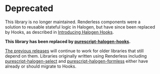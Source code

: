 # Deprecated

This library is no longer maintained. Renderless components were a solution to reusable stateful logic in Halogen, but have since been replaced by Hooks, as described in [Introducing Halogen Hooks](https://thomashoneyman.com/articles/introducing-halogen-hooks).

**This library has been replaced by [purescript-halogen-hooks](https://github.com/thomashoneyman/purescript-halogen-hooks).**

[The previous releases](https://github.com/thomashoneyman/purescript-halogen-renderless/releases) will continue to work for older libraries that still depend on them. Libraries originally written using Renderless including [purescript-halogen-select](https://github.com/citizennet/purescript-halogen-select) and [purescript-halogen-formless](https://github.com/thomashoneyman/purescript-halogen-formless) either have already or should migrate to Hooks.
